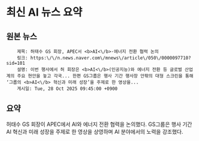 # 최신 AI 뉴스 요약

## 원본 뉴스
		제목: 허태수 GS 회장, APEC서 <b>AI<\/b>·에너지 전환 협력 논의
		링크: https:\/\/n.news.naver.com\/mnews\/article\/050\/0000097710?sid=101
		설명: 이번 행사에서 허 회장은 <b>AI<\/b>(인공지능)와 에너지 전환 등 글로벌 산업계의 주요 현안을 놓고 각국... 한편 GS그룹은 행사 기간 행사장 안팎의 대형 스크린을 통해 ‘그룹의 <b>AI<\/b> 혁신과 미래 성장’을 주제로 한 영상을... 
		게시일: Tue, 28 Oct 2025 09:45:00 +0900


## 요약
허태수 GS 회장이 APEC에서 AI와 에너지 전환 협력을 논의했다. GS그룹은 행사 기간 AI 혁신과 미래 성장을 주제로 한 영상을 상영하며 AI 분야에서의 노력을 강조했다.
